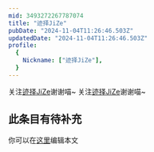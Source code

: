 ```yaml
---
mid: 3493272267787074
title: "迹择JiZe"
pubDate: "2024-11-04T11:26:46.503Z"
updatedDate: "2024-11-04T11:26:46.503Z"
profile:
  {
    Nickname: ["迹择JiZe"],
  }
---
```


关注[迹择JiZe](https://space.bilibili.com/3493272267787074)谢谢喵~ 关注[迹择JiZe](https://space.bilibili.com/3493272267787074)谢谢喵~

## 此条目有待补充
你可以在[这里](https://github.com/Yuhanawa/VTuber.ICU-Content/edit/master/v/迹择JiZe/index.md)编辑本文
